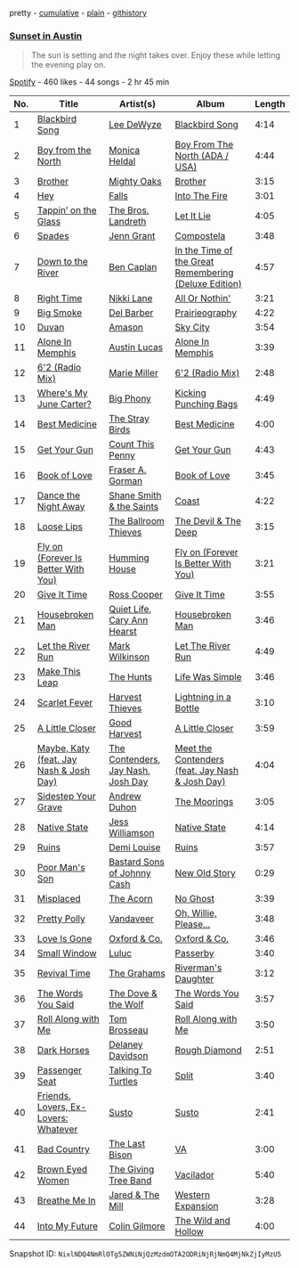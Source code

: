 pretty - [cumulative](/playlists/cumulative/1MXbpQ8OiNsYtQxiXexPJ7.md) - [plain](/playlists/plain/1MXbpQ8OiNsYtQxiXexPJ7) - [githistory](https://github.githistory.xyz/mackorone/spotify-playlist-archive/blob/main/playlists/plain/1MXbpQ8OiNsYtQxiXexPJ7)

### [Sunset in Austin](https://open.spotify.com/playlist/1MXbpQ8OiNsYtQxiXexPJ7)

> The sun is setting and the night takes over\. Enjoy these while letting the evening play on.

[Spotify](https://open.spotify.com/user/spotify) - 460 likes - 44 songs - 2 hr 45 min

| No. | Title | Artist(s) | Album | Length |
|---|---|---|---|---|
| 1 | [Blackbird Song](https://open.spotify.com/track/41FUDbrnvoc7RH0APur9jy) | [Lee DeWyze](https://open.spotify.com/artist/1KNNZV9twnpQBqyUoGvWA6) | [Blackbird Song](https://open.spotify.com/album/6316qgms0cRSXanY9meBSQ) | 4:14 |
| 2 | [Boy from the North](https://open.spotify.com/track/517ubeor9CZCN27nif3Bev) | [Monica Heldal](https://open.spotify.com/artist/0OzR8yVFsezkr01beN2ec0) | [Boy From The North \(ADA / USA\)](https://open.spotify.com/album/0eERK7tiVyl5Q2gSurm3gH) | 4:44 |
| 3 | [Brother](https://open.spotify.com/track/6Gu9DujDOz1grSgUxsIKrj) | [Mighty Oaks](https://open.spotify.com/artist/5AVJt6VYXT4hMRP8D3MRAC) | [Brother](https://open.spotify.com/album/49umAS4lOZvAcx0RQDCw9d) | 3:15 |
| 4 | [Hey](https://open.spotify.com/track/061JLUPX1zwaAfZVqtopAo) | [Falls](https://open.spotify.com/artist/0SP0jz4htYhpiCuNEvKr0l) | [Into The Fire](https://open.spotify.com/album/7t1kITe0cMxe55gHnbRnHe) | 3:01 |
| 5 | [Tappin’ on the Glass](https://open.spotify.com/track/58H0stcvz3DRCWvydtmDUl) | [The Bros\. Landreth](https://open.spotify.com/artist/7aW0i5ASfG998fHzkNDniL) | [Let It Lie](https://open.spotify.com/album/1kLhNc5wxdBqCd5Cj0jG4Y) | 4:05 |
| 6 | [Spades](https://open.spotify.com/track/5MGZX7lzBIbyrtlx3Lf9Ux) | [Jenn Grant](https://open.spotify.com/artist/4ll7UpFe9fDtA0g16Vgf5L) | [Compostela](https://open.spotify.com/album/5SllCKHZ4EllBQxuk8pNPO) | 3:48 |
| 7 | [Down to the River](https://open.spotify.com/track/7zvgjdj8ICCCRZSYXLlx77) | [Ben Caplan](https://open.spotify.com/artist/5eKwTB9ociIYxmAsVR0kXp) | [In the Time of the Great Remembering \(Deluxe Edition\)](https://open.spotify.com/album/1VUCHjHW4DtTsLMhNUpZlX) | 4:57 |
| 8 | [Right Time](https://open.spotify.com/track/745d5FAEdoDfYg3gHFK1Ct) | [Nikki Lane](https://open.spotify.com/artist/2kWeFaiHBskk8oqky3KHcR) | [All Or Nothin'](https://open.spotify.com/album/1QKfsdpqt4YP8WdEKATNhU) | 3:21 |
| 9 | [Big Smoke](https://open.spotify.com/track/5LZ7agOkwU9XEGGjqV3M47) | [Del Barber](https://open.spotify.com/artist/596XrMi1b7txL6jMiyb1yk) | [Prairieography](https://open.spotify.com/album/3XhcDa8mK74n4Ch9yaaioZ) | 4:22 |
| 10 | [Duvan](https://open.spotify.com/track/5WUZHSTSiVjHX7VlYFQGkZ) | [Amason](https://open.spotify.com/artist/4cJKxS7uOPhwb5UQ70sYpN) | [Sky City](https://open.spotify.com/album/55qnUk23XpTaogj2yckP82) | 3:54 |
| 11 | [Alone In Memphis](https://open.spotify.com/track/4DWKfVzGeMTElTxHJCjWet) | [Austin Lucas](https://open.spotify.com/artist/2xXNqL807BAunM2FdmAixU) | [Alone In Memphis](https://open.spotify.com/album/7HTyOObduaBJVWsgYCRI6c) | 3:39 |
| 12 | [6'2 \(Radio Mix\)](https://open.spotify.com/track/0OZ4ou3QZdnWpWvD7NMARJ) | [Marie Miller](https://open.spotify.com/artist/6zO6YtmClhozAfxR05frh2) | [6'2 \(Radio Mix\)](https://open.spotify.com/album/0jvNM1U85MzmiRlRhg7Fgs) | 2:48 |
| 13 | [Where's My June Carter?](https://open.spotify.com/track/1RHF9MHNRIEgNwYH8P28Cu) | [Big Phony](https://open.spotify.com/artist/3QZe2R0WQ6Hqa0IjHwj6sY) | [Kicking Punching Bags](https://open.spotify.com/album/6SiaZ61zHshNRNHcSwJ6ay) | 4:49 |
| 14 | [Best Medicine](https://open.spotify.com/track/1y2guKcORVHDi2aXJb6Lui) | [The Stray Birds](https://open.spotify.com/artist/6cPMzk1hDgzdIe8vkAhcNM) | [Best Medicine](https://open.spotify.com/album/2KUDngKL06BDh11hLVzBNR) | 4:00 |
| 15 | [Get Your Gun](https://open.spotify.com/track/5w2HVhwxwPWGECbelcGREF) | [Count This Penny](https://open.spotify.com/artist/4SCyy6VTtPV5q4EU0vzH0J) | [Get Your Gun](https://open.spotify.com/album/2Dh6SH1wNec1p4MJJV8ETf) | 4:43 |
| 16 | [Book of Love](https://open.spotify.com/track/6n9uwS9nvAIdY4F35Rsb05) | [Fraser A\. Gorman](https://open.spotify.com/artist/6I0vVl1h6qbOm3EdZcR8dA) | [Book of Love](https://open.spotify.com/album/23UJWzVl8mszUV9ZyBn9Pi) | 3:45 |
| 17 | [Dance the Night Away](https://open.spotify.com/track/4Ez6kcErbQw2IBjm62i3Fg) | [Shane Smith & the Saints](https://open.spotify.com/artist/4pLxUMyDrijXynrUP59whJ) | [Coast](https://open.spotify.com/album/3Q6idrlnc5UQwg1RKKIglL) | 4:22 |
| 18 | [Loose Lips](https://open.spotify.com/track/0fpIXr7pP8DBc3BGZMNxXq) | [The Ballroom Thieves](https://open.spotify.com/artist/7kZBQcHbD4IKKEJIMnrRWC) | [The Devil & The Deep](https://open.spotify.com/album/1M5T3XrZJQcbyVMezNiNaE) | 3:15 |
| 19 | [Fly on \(Forever Is Better With You\)](https://open.spotify.com/track/4CdDFNzEiVfeyis1xHmlU5) | [Humming House](https://open.spotify.com/artist/6ls2l3WdMnYWKS0WQKghHK) | [Fly on \(Forever Is Better With You\)](https://open.spotify.com/album/3e07HWlbrjGffr9Y4gU5G2) | 3:21 |
| 20 | [Give It Time](https://open.spotify.com/track/7CW0aeUOKmBR25ljCYwh8T) | [Ross Cooper](https://open.spotify.com/artist/0boXKQqSGu5yWmNPlmPp51) | [Give It Time](https://open.spotify.com/album/6XZcJJYfGm2vsnWBOMREIf) | 3:55 |
| 21 | [Housebroken Man](https://open.spotify.com/track/3BLFRn1bObTn2E9WQB8cBI) | [Quiet Life](https://open.spotify.com/artist/13MdjUqnWNyfY4qKYQ9OPl), [Cary Ann Hearst](https://open.spotify.com/artist/2Fwqnm1kpxK4BZgWrsG5qm) | [Housebroken Man](https://open.spotify.com/album/5OGTvU4mhKMfoUkajeA0De) | 3:46 |
| 22 | [Let the River Run](https://open.spotify.com/track/2xdk8J0t32YZgcPUuNfyTs) | [Mark Wilkinson](https://open.spotify.com/artist/2xotqeudHAi6eXva57U5nK) | [Let The River Run](https://open.spotify.com/album/3OFIp1V1FbMaw48wNFzYi1) | 4:49 |
| 23 | [Make This Leap](https://open.spotify.com/track/45EFHz3wgRXydw3gxRpNea) | [The Hunts](https://open.spotify.com/artist/1fFdRZK1GDGXL7vRxxUWLH) | [Life Was Simple](https://open.spotify.com/album/6MtCLCBtVzUevNz0QNLqth) | 3:46 |
| 24 | [Scarlet Fever](https://open.spotify.com/track/6JU8R89t6tJ2ipxmtKgx7B) | [Harvest Thieves](https://open.spotify.com/artist/2SLorOKOXQbuXcl2eCitfy) | [Lightning in a Bottle](https://open.spotify.com/album/3L2VhitEezmm743KrsS7J9) | 3:10 |
| 25 | [A Little Closer](https://open.spotify.com/track/0bwjKb6XeyClMdwzz2656N) | [Good Harvest](https://open.spotify.com/artist/5mnn8ickgxgRP0haoM498j) | [A Little Closer](https://open.spotify.com/album/33kEmsft657PAfYmDxeISb) | 3:59 |
| 26 | [Maybe, Katy \(feat\. Jay Nash & Josh Day\)](https://open.spotify.com/track/3TnBrLN5MVwsgGgi5UNpMp) | [The Contenders](https://open.spotify.com/artist/2SfJeCSWSXkOxFcmFYkUGP), [Jay Nash](https://open.spotify.com/artist/0c4o7xzZw62JwRpACfEV6P), [Josh Day](https://open.spotify.com/artist/7gW4Ra2wOox74gAQWjCVWX) | [Meet the Contenders \(feat\. Jay Nash & Josh Day\)](https://open.spotify.com/album/7KkqlHuLlAmwBBsoP3jI5f) | 4:04 |
| 27 | [Sidestep Your Grave](https://open.spotify.com/track/3NFw3NsrNVOyGljjRDbfmG) | [Andrew Duhon](https://open.spotify.com/artist/68HziuR2jVOJHuVhJM4H2l) | [The Moorings](https://open.spotify.com/album/1CLMMxoXlaXymWlsmK1A0L) | 3:05 |
| 28 | [Native State](https://open.spotify.com/track/3eZOtkZYvOYJJgUJWyNipA) | [Jess Williamson](https://open.spotify.com/artist/784kOgkd1H6jU4KgPMYHi9) | [Native State](https://open.spotify.com/album/59ojCT6Jx8dtTGkrS1YXMh) | 4:14 |
| 29 | [Ruins](https://open.spotify.com/track/0wQxi1GhjRxhAn5xdt0THz) | [Demi Louise](https://open.spotify.com/artist/2fmwEMhexjs7GyOUdd1VJt) | [Ruins](https://open.spotify.com/album/76vB5F3ifH5JnZv6S6kjX3) | 3:57 |
| 30 | [Poor Man's Son](https://open.spotify.com/track/6nYCdW3cDkm9VMOhpyjz0L) | [Bastard Sons of Johnny Cash](https://open.spotify.com/artist/7J7zkant0HwoShdwP6FHbe) | [New Old Story](https://open.spotify.com/album/3ogmRHye16x4jSRHyeepjE) | 0:29 |
| 31 | [Misplaced](https://open.spotify.com/track/7AKsTwGKBlNQxDf2D6AQvt) | [The Acorn](https://open.spotify.com/artist/1fQObup5M4oSgLVDBnt22v) | [No Ghost](https://open.spotify.com/album/2TvF3T3FykvWh0SiyKGIfA) | 3:39 |
| 32 | [Pretty Polly](https://open.spotify.com/track/5ZCSxBtSpyvHvEvGuXuTEr) | [Vandaveer](https://open.spotify.com/artist/3SP3zwx9ot2sOEf80VJA5A) | [Oh, Willie, Please...](https://open.spotify.com/album/7nDcfCxLFJaMJ1dGv9sHS5) | 3:48 |
| 33 | [Love Is Gone](https://open.spotify.com/track/3zy6yAAXV9jrKZWbtoePoq) | [Oxford & Co.](https://open.spotify.com/artist/1eJEB18LdtPqjCJgSNUEGy) | [Oxford & Co.](https://open.spotify.com/album/5lr1wdOjAiOMpbncRiahRv) | 3:46 |
| 34 | [Small Window](https://open.spotify.com/track/1v6OugI45ja9YKK3HTz39J) | [Luluc](https://open.spotify.com/artist/2Jtfa8vjvzAAGxDfgIkU72) | [Passerby](https://open.spotify.com/album/3YMi92E4Jwp6mKfdtI8gex) | 3:40 |
| 35 | [Revival Time](https://open.spotify.com/track/20pd9tdnpI2Uliuec5m7fY) | [The Grahams](https://open.spotify.com/artist/1kAm1OltEmLomzR38KZakG) | [Riverman's Daughter](https://open.spotify.com/album/0WK8KjhfY5UXY3Lkikad6G) | 3:12 |
| 36 | [The Words You Said](https://open.spotify.com/track/2Dkp4gbGhl4zSQXno3SgQU) | [The Dove & the Wolf](https://open.spotify.com/artist/3GXHx6w51K9F5Xvzp9vFo6) | [The Words You Said](https://open.spotify.com/album/2HqpK2LqAATu9NZSS0YHJG) | 3:57 |
| 37 | [Roll Along with Me](https://open.spotify.com/track/4gEFHLEN4THO75g71IZdvp) | [Tom Brosseau](https://open.spotify.com/artist/2N8B0dQLfpwOtput9mRlko) | [Roll Along with Me](https://open.spotify.com/album/3jtR0vbtqY0R0iiDUgOuSM) | 3:50 |
| 38 | [Dark Horses](https://open.spotify.com/track/3CaPzSI4zoV6M4WZXWBCzL) | [Delaney Davidson](https://open.spotify.com/artist/5gKjq94Zz8p953ddbd9bRP) | [Rough Diamond](https://open.spotify.com/album/2KK3x2MddtY4The0gqQtfc) | 2:51 |
| 39 | [Passenger Seat](https://open.spotify.com/track/5tVMudXRXOlbAq96fw2JTN) | [Talking To Turtles](https://open.spotify.com/artist/7kiuEsAD7rftviLEgHodRh) | [Split](https://open.spotify.com/album/0opUwFoXCqhigL9SttZxxF) | 3:40 |
| 40 | [Friends, Lovers, Ex\-Lovers: Whatever](https://open.spotify.com/track/4WrceuCclK7z1Y24Re8U1p) | [Susto](https://open.spotify.com/artist/7foyQbi7GKriLiv1GPVEwt) | [Susto](https://open.spotify.com/album/7HFZo3SKJQ3zmE1yZeIGZX) | 2:41 |
| 41 | [Bad Country](https://open.spotify.com/track/3aB3cZm9oeHBR2IjpQdhW4) | [The Last Bison](https://open.spotify.com/artist/6eJRqkCcePqNJkhk98IDbc) | [VA](https://open.spotify.com/album/6azoLLvralYBZzrhDI4oE2) | 3:00 |
| 42 | [Brown Eyed Women](https://open.spotify.com/track/3WgRKHnbzl5YOMWqvuRgdV) | [The Giving Tree Band](https://open.spotify.com/artist/4FiCexSUcopoHqsrrzOzhX) | [Vacilador](https://open.spotify.com/album/3lUIQ7NQeBaNqKkEs22nzw) | 5:40 |
| 43 | [Breathe Me In](https://open.spotify.com/track/3QJXn8WqhtVWscEzGFfPJi) | [Jared & The Mill](https://open.spotify.com/artist/0GklSybv01PPje5GlXFq2i) | [Western Expansion](https://open.spotify.com/album/6CJT6WdvXN5sYKxilwKW0i) | 3:28 |
| 44 | [Into My Future](https://open.spotify.com/track/5xBlWyn64LmSXFucqoNBiK) | [Colin Gilmore](https://open.spotify.com/artist/3o60dNyFHsweSIfv2ECwFf) | [The Wild and Hollow](https://open.spotify.com/album/3770hiRyfMemVTCbu0p8Da) | 4:00 |

Snapshot ID: `NixlNDQ4NmRlOTg5ZWNiNjQzMzdmOTA2ODRiNjRjNmQ4MjNkZjIyMzU5`
